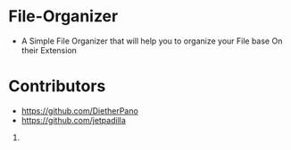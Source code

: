 # File-Organizer
- A Simple File Organizer that will help you to organize your File base On their Extension

# Contributors 
- https://github.com/DietherPano
- https://github.com/jetpadilla
1.
